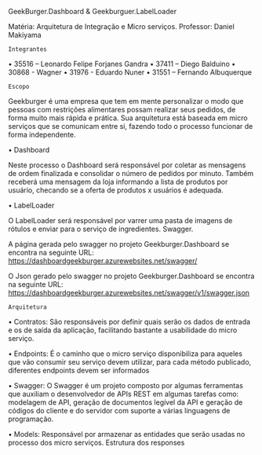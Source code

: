 GeekBurger.Dashboard & Geekburguer.LabelLoader

Matéria: Arquitetura de Integração e Micro serviços.
Professor: Daniel Makiyama

    Integrantes

•	35516 – Leonardo Felipe Forjanes Gandra
•	37411 – Diego Balduino
•	30868 - Wagner 
•	31976 - Eduardo Nuner
•	31551 – Fernando Albuquerque

    Escopo
Geekburger é uma empresa que tem em mente personalizar o modo que pessoas com restrições alimentares possam realizar seus pedidos, de forma muito mais rápida e prática.
	Sua arquitetura está baseada em micro serviços que se comunicam entre si, fazendo todo o processo funcionar de forma independente.

•	Dashboard

Neste processo o Dashboard será responsável por coletar as mensagens de ordem finalizada e consolidar o número de pedidos por minuto. Também receberá uma mensagem da loja informando a lista de produtos por usuário, checando se a oferta de produtos x usuários é adequada.

•	LabelLoader

O LabelLoader será responsável por varrer uma pasta de imagens de rótulos e enviar para o serviço de ingredientes.
Swagger.

A página gerada pelo swagger no projeto Geekburger.Dashboard se encontra na seguinte URL:
https://dashboardgeekburger.azurewebsites.net/swagger/

O Json gerado pelo swagger no projeto Geekburger.Dashboard se encontra na seguinte URL:
https://dashboardgeekburger.azurewebsites.net/swagger/v1/swagger.json

    Arquitetura

•	Contratos: São responsáveis por definir quais serão os dados de entrada e os de saída da aplicação, facilitando bastante a usabilidade do micro serviço.

•	Endpoints: É o caminho que o micro serviço disponibiliza para aqueles que vão consumir seu serviço devem utilizar, para cada método publicado, diferentes endpoints devem ser informados

•	Swagger: O Swagger é um projeto composto por algumas ferramentas que auxiliam o desenvolvedor de APIs REST em algumas tarefas como: modelagem de API, geração de documentos legível da API e geração de códigos do cliente e do servidor com suporte a várias linguagens de programação.

•	Models: Responsável por armazenar as entidades que serão usadas no processo dos micro serviços.
Estrutura dos responses



